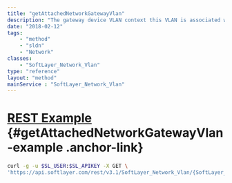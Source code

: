 ```yaml
---
title: "getAttachedNetworkGatewayVlan"
description: "The gateway device VLAN context this VLAN is associated with for routing purposes."
date: "2018-02-12"
tags:
    - "method"
    - "sldn"
    - "Network"
classes:
    - "SoftLayer_Network_Vlan"
type: "reference"
layout: "method"
mainService : "SoftLayer_Network_Vlan"
---
```


# [REST Example](#getAttachedNetworkGatewayVlan-example) <a href="/article/rest/"><i class="fas fa-question"></i></a> {#getAttachedNetworkGatewayVlan-example .anchor-link} 
```bash
curl -g -u $SL_USER:$SL_APIKEY -X GET \
'https://api.softlayer.com/rest/v3.1/SoftLayer_Network_Vlan/{SoftLayer_Network_VlanID}/getAttachedNetworkGatewayVlan'
```
